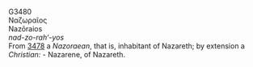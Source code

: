 <body>
  <p>G3480<br>  Ναζωραῖος  <br> Nazōraios  <br><i>nad-zo-rah‘-yos </i><br>From <a href="g3478.htm">3478</a>  a <i>Nazoraean</i>, that is, inhabitant of Nazareth; by extension a <i>Christian:</i> - Nazarene, of Nazareth.<br></p>
 </body>